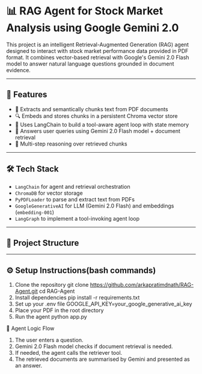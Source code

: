 # 📊 RAG Agent for Stock Market Analysis using Google Gemini 2.0

This project is an intelligent Retrieval-Augmented Generation (RAG) agent designed to interact with stock market performance data provided in PDF format. It combines vector-based retrieval with Google's Gemini 2.0 Flash model to answer natural language questions grounded in document evidence.

---

## 🚀 Features

- 📄 Extracts and semantically chunks text from PDF documents
- 🔍 Embeds and stores chunks in a persistent Chroma vector store
- 🧠 Uses LangChain to build a tool-aware agent loop with state memory
- 🤖 Answers user queries using Gemini 2.0 Flash model + document retrieval
- 🔁 Multi-step reasoning over retrieved chunks

---

## 🛠️ Tech Stack

- `LangChain` for agent and retrieval orchestration
- `ChromaDB` for vector storage
- `PyPDFLoader` to parse and extract text from PDFs
- `GoogleGenerativeAI` for LLM (Gemini 2.0 Flash) and embeddings (`embedding-001`)
- `LangGraph` to implement a tool-invoking agent loop

---

## 📂 Project Structure


---

## ⚙️ Setup Instructions(bash commands)

1. Clone the repository 
   git clone https://github.com/arkapratimdnath/RAG-Agent.git
   cd RAG-Agent
2. Install dependencies
   pip install -r requirements.txt
3. Set up your .env file
   GOOGLE_API_KEY=your_google_generative_ai_key
4. Place your PDF in the root directory
5. Run the agent
   python app.py

🧠 Agent Logic Flow
1. The user enters a question.
2. Gemini 2.0 Flash model checks if document retrieval is needed.
3. If needed, the agent calls the retriever tool.
4. The retrieved documents are summarised by Gemini and presented as an answer.

